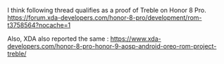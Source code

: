 I think following thread qualifies as a proof of Treble on Honor 8 Pro.
https://forum.xda-developers.com/honor-8-pro/development/rom-t3758564?nocache=1

Also, XDA also reported the same : https://www.xda-developers.com/honor-8-pro-honor-9-aosp-android-oreo-rom-project-treble/